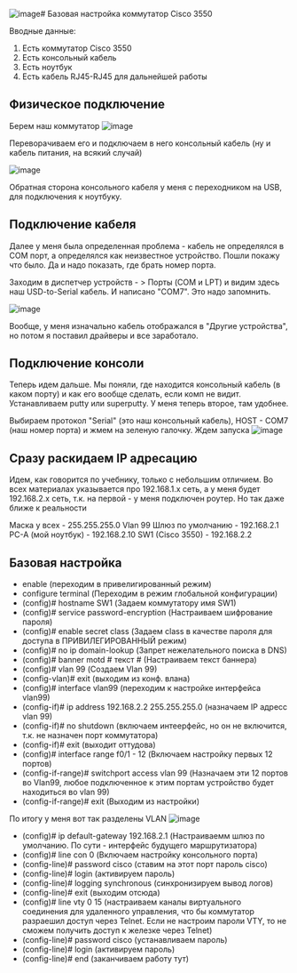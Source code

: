 ![image](https://github.com/user-attachments/assets/c2b35599-653b-4ead-9efa-13e7fb93157f)# Базовая настройка коммутатор Cisco 3550

Вводные данные: 
1. Есть коммутатор Cisco 3550
2. Есть консольный кабель
3. Есть ноутбук
4. Есть кабель RJ45-RJ45 для дальнейшей работы

## Физическое подключение

Берем наш коммутатор
![image](https://github.com/user-attachments/assets/be8fd6cb-c833-480f-975c-aaaa963da067)

Переворачиваем его и подключаем в него консольный кабель (ну и кабель питания, на всякий случай) 

![image](https://github.com/user-attachments/assets/fe132fa6-25a6-4232-8e71-e0f5cad6d615)

Обратная сторона консольного кабеля у меня с переходником на USB, для подключения к ноутбуку. 

## Подключение кабеля

Далее у меня была определенная проблема - кабель не определялся в COM порт, а определялся как неизвестное устройство. Пошли покажу что было. Да и надо показать, где брать номер порта. 

Заходим в диспетчер устройств - > Порты (COM и LPT) и видим здесь наш USD-to-Serial кабель. И написано "COM7". Это надо запомнить.

![image](https://github.com/user-attachments/assets/723634b4-e165-44e0-a486-58fe178ff09e)

Вообще, у меня изначально кабель отображался в "Другие устройства", но потом я поставил драйверы и все заработало.

## Подключение консоли

Теперь идем дальше. Мы поняли, где находится консольный кабель (в каком порту) и как его вообще сделать, если комп не видит.
Устанавливаем putty или superputty. У меня теперь второе, там удобнее. 

Выбираем протокол "Serial" (это наш консольный кабель), HOST - COM7 (наш номер порта) и жмем на зеленую галочку. Ждем запуска
![image](https://github.com/user-attachments/assets/629207f0-f8e3-4cb6-ad38-b735c1be25ca)


## Сразу раскидаем IP адресацию 
Идем, как говорится по учебнику, только с небольшим отличием. Во всех материалах указывается про 192.168.1.х сеть, а у меня будет 192.168.2.x сеть, т.к. на первой - у меня подключен роутер. Но так даже ближе к реальности

Маска у всех - 255.255.255.0
Vlan 99 
Шлюз по умолчанию - 192.168.2.1
PC-A (мой ноутбук) - 192.168.2.10
SW1 (Cisco 3550) - 192.168.2.2

## Базовая настройка

- enable (переходим в привелигированный режим)
- configure terminal (Переходим в режим глобальной конфигурации)
- (config)# hostname SW1 (Задаем коммутатору имя SW1)
- (config)# service password-encryption (Настраиваем шифрование пароля)
- (config)# enable secret class (Задаем class в качестве пароля для доступа в ПРИВИЛЕГИРОВАННЫЙ режим)
- (config)# no ip domain-lookup (Запрет нежелательного поиска в DNS)
- (config)# banner motd # текст # (Настраиваем текст баннера)
- (config)# vlan 99 (Создаем Vlan 99)
- (config-vlan)# exit (выходим из конф. влана)
- (config)# interface vlan99 (переходим к настройке интерфейса vlan99)
- (config-if)# ip address 192.168.2.2 255.255.255.0 (назначаем IP адресс vlan 99)
- (config-if)# no shutdown (включаем интеерфейс, но он не включится, т.к. не назначен порт коммутатора)
- (config-if)# exit (выходит оттудова)
- (config)# interface range f0/1 - 12 (Включаем настройку первых 12 портов)
- (config-if-range)# switchport access vlan 99 (Назначаем эти 12 портов во Vlan99, любое подключенное к этим портам устройство будет находиться во vlan 99)
- (config-if-range)# exit (Выходим из настройки) 

По итогу у меня вот так разделены VLAN
![image](https://github.com/user-attachments/assets/72d641ce-cb69-408d-9978-e60f07226b3c)

- (config)# ip default-gateway 192.168.2.1 (Настраиваемм шлюз по умолчанию. По сути - интерфейс будущего маршрутизатора)
- (config)# line con 0 (Включаем настройку консольного порта)
- (config-line)# password cisco (ставим на этот порт пароль cisco)
- (config-line)# login (активируем пароль)
- (config-line)# logging synchronous (синхронизируем вывод логов)
- (config-line)# exit (выходим отсюда)
- (config)# line vty 0 15 (настраиваем каналы виртуального соединения для удаленного управления, что бы коммутатор разраешил доступ через Telnet. Если не настроим пароли VTY, то не сможем получить доступ к железке через Telnet)
- (config-line)# password cisco (устанавливаем пароль)
- (config-line)# login (активируем пароль)
- (config-line)# end (заканчиваем работу тут)
